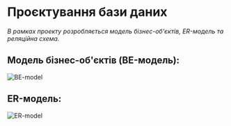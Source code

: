 # Проєктування бази даних

*В рамках проекту розробляється модель бізнес-об'єктів, ER-модель та реляційна схема.*

## Модель бізнес-об'єктів (BE-модель):  
![BE-model](http://www.plantuml.com/plantuml/proxy?cache=no&src=https://raw.githubusercontent.com/snyk04/SurvExp/main/src/uml/business-models/BEM.puml)

## ER-модель:  
![ER-model](http://www.plantuml.com/plantuml/proxy?cache=no&src=https://raw.githubusercontent.com/snyk04/SurvExp/main/src/uml/business-models/ER.puml)
